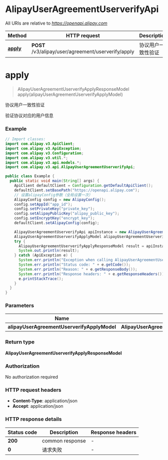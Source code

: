 # AlipayUserAgreementUserverifyApi

All URIs are relative to *https://openapi.alipay.com*

| Method | HTTP request | Description |
|------------- | ------------- | -------------|
| [**apply**](AlipayUserAgreementUserverifyApi.md#apply) | **POST** /v3/alipay/user/agreement/userverify/apply | 协议用户一致性验证 |


<a name="apply"></a>
# **apply**
> AlipayUserAgreementUserverifyApplyResponseModel apply(alipayUserAgreementUserverifyApplyModel)

协议用户一致性验证

验证协议对应的用户信息

### Example
```java
// Import classes:
import com.alipay.v3.ApiClient;
import com.alipay.v3.ApiException;
import com.alipay.v3.Configuration;
import com.alipay.v3.util.*;
import com.alipay.v3.api.models.*;
import com.alipay.v3.api.AlipayUserAgreementUserverifyApi;

public class Example {
  public static void main(String[] args) {
    ApiClient defaultClient = Configuration.getDefaultApiClient();
    defaultClient.setBasePath("https://openapi.alipay.com");
    // 设置alipayConfig参数（全局设置一次）
    AlipayConfig config = new AlipayConfig();
    config.setAppId("app_id");
    config.setPrivateKey("private_key");
    config.setAlipayPublicKey("alipay_public_key");
    config.setEncryptKey("encrypt_key");
    defaultClient.setAlipayConfig(config);

    AlipayUserAgreementUserverifyApi apiInstance = new AlipayUserAgreementUserverifyApi(defaultClient);
    AlipayUserAgreementUserverifyApplyModel alipayUserAgreementUserverifyApplyModel = new AlipayUserAgreementUserverifyApplyModel(); // AlipayUserAgreementUserverifyApplyModel | 
    try {
      AlipayUserAgreementUserverifyApplyResponseModel result = apiInstance.apply(alipayUserAgreementUserverifyApplyModel);
      System.out.println(result);
    } catch (ApiException e) {
      System.err.println("Exception when calling AlipayUserAgreementUserverifyApi#apply");
      System.err.println("Status code: " + e.getCode());
      System.err.println("Reason: " + e.getResponseBody());
      System.err.println("Response headers: " + e.getResponseHeaders());
      e.printStackTrace();
    }
  }
}
```

### Parameters

| Name | Type | Description  | Notes |
|------------- | ------------- | ------------- | -------------|
| **alipayUserAgreementUserverifyApplyModel** | **AlipayUserAgreementUserverifyApplyModel**|  | [optional] |

### Return type

**AlipayUserAgreementUserverifyApplyResponseModel**

### Authorization

No authorization required

### HTTP request headers

 - **Content-Type**: application/json
 - **Accept**: application/json

### HTTP response details
| Status code | Description | Response headers |
|-------------|-------------|------------------|
| **200** | common response |  -  |
| **0** | 请求失败 |  -  |

